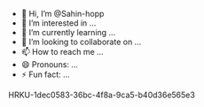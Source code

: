 - 👋 Hi, I’m @Sahin-hopp
- 👀 I’m interested in ...
- 🌱 I’m currently learning ...
- 💞️ I’m looking to collaborate on ...
- 📫 How to reach me ...
- 😄 Pronouns: ...
- ⚡ Fun fact: ...

<!---
Sahin-hopp/Sahin-hopp is a ✨ special ✨ repository because its `README.md` (this file) appears on your GitHub profile.
You can click the Preview link to take a look at your changes.
--->HRKU-1dec0583-36bc-4f8a-9ca5-b40d36e565e3
